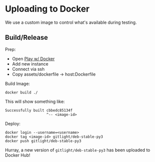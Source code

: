 Uploading to Docker
===================

We use a custom image to control what's available during testing.

Build/Release
-------------

Prep:

-   Open [Play w/ Docker](https://labs.play-with-docker.com/)
-   Add new instance
-   Connect via ssh
-   Copy assets/dockerfile -> host:Dockerfile

Build Image:

    docker build ./

This will show something like:

    Successfully built cbbedc85134f
                       ^-- <image-id>

Deploy:

    docker login --username=<username>
    docker tag <image-id> gitlight/deb-stable-py3
    docker push gitlight/deb-stable-py3

Hurray, a new version of ``gitlight/deb-stable-py3`` has
been uploaded to Docker Hub!
